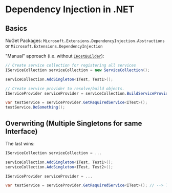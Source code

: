 # Dependency Injection in .NET

## Basics

NuGet Packages: `Microsoft.Extensions.DependencyInjection.Abstractions` or `Microsoft.Extensions.DependencyInjection`

"Manual" approach (i.e. without [`IHostBuilder`](README.GenericHost.md)):

```c#
// Create service collection for registering all services
IServiceCollection serviceCollection = new ServiceCollection();

serviceCollection.AddSingleton<ITest, Test1>();

// Create service provider to resolve/build objects.
IServiceProvider serviceProvider = serviceCollection.BuildServiceProvider();

var testService = serviceProvider.GetRequiredService<ITest>();
testService.DoSomething();
```

## Overwriting (Multiple Singletons for same Interface)

The last wins:

```c#
IServiceCollection serviceCollection = ...

serviceCollection.AddSingleton<ITest, Test1>();
serviceCollection.AddSingleton<ITest, Test2>();

IServiceProvider serviceProvider = ...

var testService = serviceProvider.GetRequiredService<ITest>(); // --> Test2
```
